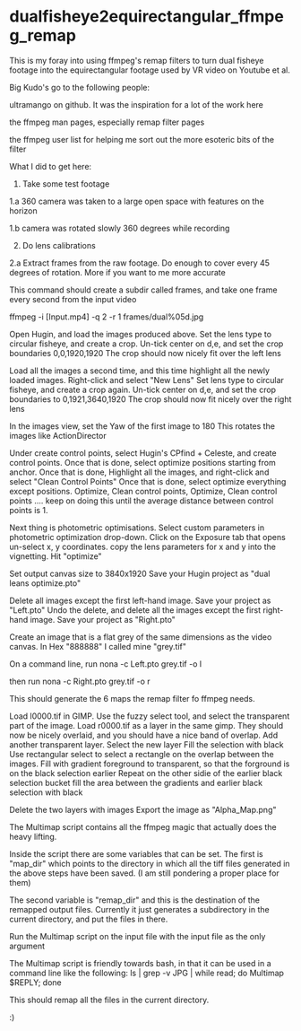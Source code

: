 # dualfisheye2equirectangular_ffmpeg_remap
This is my foray into using ffmpeg's remap filters to turn dual fisheye
footage into the equirectangular footage used by VR video on Youtube
et al. 

Big Kudo's go to the following people:

ultramango on github. It was the inspiration for a lot of the work here

the ffmpeg man pages, especially remap filter pages

the ffmpeg user list for helping me sort out the more esoteric bits of the filter

What I did to get here:
1. Take some test footage

  1.a 360 camera was taken to a large open space with features on the horizon

  1.b camera was rotated slowly 360 degrees while recording

2. Do lens calibrations

  2.a Extract frames from the raw footage. Do enough to cover every 45 
      degrees of rotation. More if you want to me more accurate

This command should create a subdir called frames, and take one frame every second from the input video

ffmpeg -i [Input.mp4] -q 2 -r 1 frames/dual%05d.jpg

Open Hugin, and load the images produced above. 
Set the lens type to circular fisheye, and create a crop. 
Un-tick center on d,e, and set the crop boundaries 0,0,1920,1920
The crop should now nicely fit over the left lens

Load all the images a second time, and this time highlight all the newly loaded images. 
Right-click and select "New Lens"
Set lens type to circular fisheye, and create a crop again. 
Un-tick center on d,e, and set the crop boundaries to 0,1921,3640,1920
The crop should now fit nicely over the right lens

In the images view, set the Yaw of the first image to 180
This rotates the images like ActionDirector

Under create control points, select Hugin's CPfind + Celeste, and create control points. 
Once that is done, select optimize positions starting from anchor. 
Once that is done, Highlight all the images, and right-click and select "Clean Control Points"
Once that is done, select optimize everything except positions.
Optimize,
Clean control points,
Optimize, 
Clean control points
....
keep on doing this until the average distance between control points is 1.

Next thing is photometric optimisations. 
Select custom parameters in photometric optimization drop-down.
Click on the Exposure tab that opens
un-select x, y coordinates. 
copy the lens parameters for x and y into the vignetting.
Hit "optimize"


Set output canvas size to 3840x1920
Save your Hugin project as "dual leans optimize.pto"

Delete all images except the first left-hand image. 
Save your project as "Left.pto"
Undo the delete, and delete all the images except the first right-hand image. 
Save your project as "Right.pto"

Create an image that is a flat grey of the same dimensions as the video canvas.
In Hex "888888"
I called mine "grey.tif"

On a command line, run
nona -c Left.pto grey.tif -o l

then run
nona -c Right.pto grey.tif -o r

This should generate the 6 maps the remap filter fo ffmpeg needs. 

Load l0000.tif in GIMP.
Use the fuzzy select tool, and select the transparent part of the image.
Load r0000.tif as a layer in the same gimp.
They should now be nicely overlaid, and you should have a nice band of overlap.
Add another transparent layer.
Select the new layer
Fill the selection with black
Use rectangular select to select a rectangle on the overlap between the images.
Fill with gradient foreground to transparent, so that the forground is on the
black selection earlier
Repeat on the other sidie of the earlier black selection
bucket fill the area between the gradients and earlier black selection with black

Delete the two layers with images
Export the image as "Alpha_Map.png"

The Multimap script contains all the ffmpeg magic that actually does the 
heavy lifting. 

Inside the script there are some variables that can be set. 
The first is "map_dir" which points to the directory in which all the tiff 
files generated in the above steps have been saved. (I am still pondering
a proper place for them)

The second variable is "remap_dir" and this is the destination of the 
remapped output files. Currently it just generates a subdirectory in the 
current directory, and put the files in there. 


Run the Multimap script on the input file with the input file as the only
argument

The Multimap script is friendly towards bash, in that it can be used in 
a command line like the following:
ls | grep -v JPG | while read; do Multimap $REPLY; done

This should remap all the files in the current directory. 

:)

